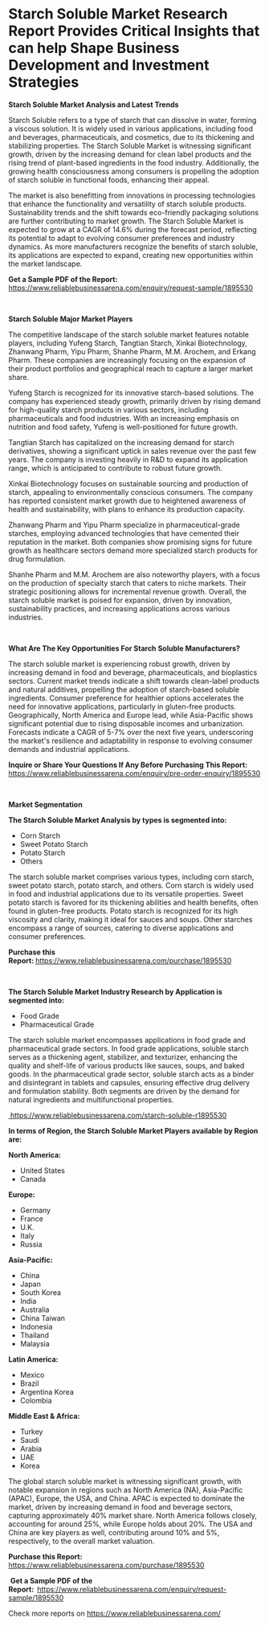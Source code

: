 <p><h1>Starch Soluble Market Research Report Provides Critical Insights that can help Shape Business Development and Investment Strategies</h1></p><p><strong>Starch Soluble Market Analysis and Latest Trends</strong></p>
<p><p>Starch Soluble refers to a type of starch that can dissolve in water, forming a viscous solution. It is widely used in various applications, including food and beverages, pharmaceuticals, and cosmetics, due to its thickening and stabilizing properties. The Starch Soluble Market is witnessing significant growth, driven by the increasing demand for clean label products and the rising trend of plant-based ingredients in the food industry. Additionally, the growing health consciousness among consumers is propelling the adoption of starch soluble in functional foods, enhancing their appeal.</p><p>The market is also benefitting from innovations in processing technologies that enhance the functionality and versatility of starch soluble products. Sustainability trends and the shift towards eco-friendly packaging solutions are further contributing to market growth. The Starch Soluble Market is expected to grow at a CAGR of 14.6% during the forecast period, reflecting its potential to adapt to evolving consumer preferences and industry dynamics. As more manufacturers recognize the benefits of starch soluble, its applications are expected to expand, creating new opportunities within the market landscape.</p></p>
<p><strong>Get a Sample PDF of the Report:&nbsp;</strong> <a href="https://www.reliablebusinessarena.com/enquiry/request-sample/1895530?utm_campaign=2984&utm_medium=2&utm_source=Github&utm_content=ia&utm_term=01042025&utm_id=starch-soluble">https://www.reliablebusinessarena.com/enquiry/request-sample/1895530</a></p>
<p>&nbsp;</p>
<p><strong>Starch Soluble Major Market Players</strong></p>
<p><p>The competitive landscape of the starch soluble market features notable players, including Yufeng Starch, Tangtian Starch, Xinkai Biotechnology, Zhanwang Pharm, Yipu Pharm, Shanhe Pharm, M.M. Arochem, and Erkang Pharm. These companies are increasingly focusing on the expansion of their product portfolios and geographical reach to capture a larger market share.</p><p>Yufeng Starch is recognized for its innovative starch-based solutions. The company has experienced steady growth, primarily driven by rising demand for high-quality starch products in various sectors, including pharmaceuticals and food industries. With an increasing emphasis on nutrition and food safety, Yufeng is well-positioned for future growth.</p><p>Tangtian Starch has capitalized on the increasing demand for starch derivatives, showing a significant uptick in sales revenue over the past few years. The company is investing heavily in R&D to expand its application range, which is anticipated to contribute to robust future growth.</p><p>Xinkai Biotechnology focuses on sustainable sourcing and production of starch, appealing to environmentally conscious consumers. The company has reported consistent market growth due to heightened awareness of health and sustainability, with plans to enhance its production capacity.</p><p>Zhanwang Pharm and Yipu Pharm specialize in pharmaceutical-grade starches, employing advanced technologies that have cemented their reputation in the market. Both companies show promising signs for future growth as healthcare sectors demand more specialized starch products for drug formulation.</p><p>Shanhe Pharm and M.M. Arochem are also noteworthy players, with a focus on the production of specialty starch that caters to niche markets. Their strategic positioning allows for incremental revenue growth. Overall, the starch soluble market is poised for expansion, driven by innovation, sustainability practices, and increasing applications across various industries.</p></p>
<p>&nbsp;</p>
<p><strong>What Are The Key Opportunities For Starch Soluble Manufacturers?</strong></p>
<p><p>The starch soluble market is experiencing robust growth, driven by increasing demand in food and beverage, pharmaceuticals, and bioplastics sectors. Current market trends indicate a shift towards clean-label products and natural additives, propelling the adoption of starch-based soluble ingredients. Consumer preference for healthier options accelerates the need for innovative applications, particularly in gluten-free products. Geographically, North America and Europe lead, while Asia-Pacific shows significant potential due to rising disposable incomes and urbanization. Forecasts indicate a CAGR of 5-7% over the next five years, underscoring the market's resilience and adaptability in response to evolving consumer demands and industrial applications.</p></p>
<p><strong>Inquire or Share Your Questions If Any Before Purchasing This Report:</strong> <a href="https://www.reliablebusinessarena.com/enquiry/pre-order-enquiry/1895530?utm_campaign=2984&utm_medium=2&utm_source=Github&utm_content=ia&utm_term=01042025&utm_id=starch-soluble">https://www.reliablebusinessarena.com/enquiry/pre-order-enquiry/1895530</a></p>
<p>&nbsp;</p>
<p><strong>Market Segmentation</strong></p>
<p><strong>The Starch Soluble Market Analysis by types is segmented into:</strong></p>
<p><ul><li>Corn Starch</li><li>Sweet Potato Starch</li><li>Potato Starch</li><li>Others</li></ul></p>
<p><p>The starch soluble market comprises various types, including corn starch, sweet potato starch, potato starch, and others. Corn starch is widely used in food and industrial applications due to its versatile properties. Sweet potato starch is favored for its thickening abilities and health benefits, often found in gluten-free products. Potato starch is recognized for its high viscosity and clarity, making it ideal for sauces and soups. Other starches encompass a range of sources, catering to diverse applications and consumer preferences.</p></p>
<p><strong>Purchase this Report:&nbsp;</strong><a href="https://www.reliablebusinessarena.com/purchase/1895530?utm_campaign=2984&utm_medium=2&utm_source=Github&utm_content=ia&utm_term=01042025&utm_id=starch-soluble">https://www.reliablebusinessarena.com/purchase/1895530</a></p>
<p>&nbsp;</p>
<p><strong>The Starch Soluble Market Industry Research by Application is segmented into:</strong></p>
<p><ul><li>Food Grade</li><li>Pharmaceutical Grade</li></ul></p>
<p><p>The starch soluble market encompasses applications in food grade and pharmaceutical grade sectors. In food grade applications, soluble starch serves as a thickening agent, stabilizer, and texturizer, enhancing the quality and shelf-life of various products like sauces, soups, and baked goods. In the pharmaceutical grade sector, soluble starch acts as a binder and disintegrant in tablets and capsules, ensuring effective drug delivery and formulation stability. Both segments are driven by the demand for natural ingredients and multifunctional properties.</p></p>
<p><a href="https://www.reliablebusinessarena.com/starch-soluble-r1895530?utm_campaign=2984&utm_medium=2&utm_source=Github&utm_content=ia&utm_term=01042025&utm_id=starch-soluble">&nbsp;https://www.reliablebusinessarena.com/starch-soluble-r1895530</a></p>
<p><strong>In terms of Region, the Starch Soluble Market Players available by Region are:</strong></p>
<p>
    <p> <strong> North America: </strong>
        <ul>
            <li>United States</li>
            <li>Canada</li>
        </ul>
        </p> 
    <p> <strong> Europe: </strong>
        <ul>
            <li>Germany</li>
            <li>France</li>
            <li>U.K.</li>
            <li>Italy</li>
            <li>Russia</li>
        </ul>
        </p> 
    <p> <strong> Asia-Pacific: </strong>
        <ul>
            <li>China</li>
            <li>Japan</li>
            <li>South Korea</li>
            <li>India</li>
            <li>Australia</li>
            <li>China Taiwan</li>
            <li>Indonesia</li>
            <li>Thailand</li>
            <li>Malaysia</li>
        </ul>
        </p> 
    <p> <strong> Latin America: </strong>
        <ul>
            <li>Mexico</li>
            <li>Brazil</li>
            <li>Argentina Korea</li>
            <li>Colombia</li>
        </ul>
        </p> 
    <p> <strong> Middle East & Africa: </strong>
        <ul>
            <li>Turkey</li>
            <li>Saudi</li>
            <li>Arabia</li>
            <li>UAE</li>
            <li>Korea</li>
        </ul>
    </p>
    </p>
<p><p>The global starch soluble market is witnessing significant growth, with notable expansion in regions such as North America (NA), Asia-Pacific (APAC), Europe, the USA, and China. APAC is expected to dominate the market, driven by increasing demand in food and beverage sectors, capturing approximately 40% market share. North America follows closely, accounting for around 25%, while Europe holds about 20%. The USA and China are key players as well, contributing around 10% and 5%, respectively, to the overall market valuation.</p></p>
<p><strong>Purchase this Report: </strong><a href="https://www.reliablebusinessarena.com/purchase/1895530?utm_campaign=2984&utm_medium=2&utm_source=Github&utm_content=ia&utm_term=01042025&utm_id=starch-soluble">https://www.reliablebusinessarena.com/purchase/1895530</a></p>
<p>&nbsp;<strong>Get a Sample PDF of the Report:&nbsp;&nbsp;</strong><a href="https://www.reliablebusinessarena.com/enquiry/request-sample/1895530?utm_campaign=2984&utm_medium=2&utm_source=Github&utm_content=ia&utm_term=01042025&utm_id=starch-soluble">https://www.reliablebusinessarena.com/enquiry/request-sample/1895530</a></p>
<p><strong></strong></p>
<p>Check more reports on <a href="https://www.reliablebusinessarena.com/?utm_campaign=2984&utm_medium=2&utm_source=Github&utm_content=ia&utm_term=01042025&utm_id=starch-soluble">https://www.reliablebusinessarena.com/</a></p>